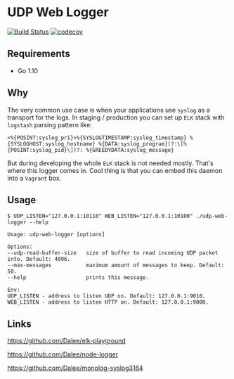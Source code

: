# UDP Web Logger

[![Build Status](https://travis-ci.org/Dalee/udp-web-logger.svg?branch=master)](https://travis-ci.org/Dalee/udp-web-logger)
[![codecov](https://codecov.io/gh/Dalee/udp-web-logger/branch/master/graph/badge.svg)](https://codecov.io/gh/Dalee/udp-web-logger)

## Requirements

- Go 1.10

## Why

The very common use case is when your applications use `syslog` as a transport for the logs.
In staging / production you can set up `ELK` stack with `logstash` parsing pattern like:

```
<%{POSINT:syslog_pri}>%{SYSLOGTIMESTAMP:syslog_timestamp} %{SYSLOGHOST:syslog_hostname} %{DATA:syslog_program}(?:\[%{POSINT:syslog_pid}\])?: %{GREEDYDATA:syslog_message}
```

But during developing the whole `ELK` stack is not needed mostly. That's where this logger comes in. Cool thing is that
you can embed this daemon into a `Vagrant` box.

## Usage

```
$ UDP_LISTEN="127.0.0.1:10110" WEB_LISTEN="127.0.0.1:10100" ./udp-web-logger --help

Usage: udp-web-logger [options]

Options:
--udp-read-buffer-size   size of buffer to read incoming UDP packet into. Default: 4096.
--max-messages           maximum amount of messages to keep. Default: 50.
--help                   prints this message.

Env:
UDP_LISTEN - address to listen UDP on. Default: 127.0.0.1:9010.
WEB_LISTEN - address to listen HTTP on. Default: 127.0.0.1:9000.
```

## Links

https://github.com/Dalee/elk-playground

https://github.com/Dalee/node-logger

https://github.com/Dalee/monolog-syslog3164

